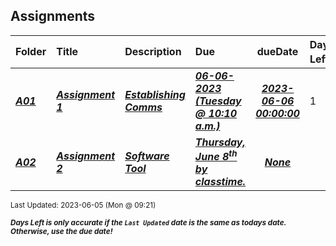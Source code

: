 ## Assignments

| Folder | Title | Description | Due | dueDate | Days Left<sup>*</sup> |
|:------|:------|:------|:------|:-----:|-----|
| ***<a href="https://github.com/rugbyprof/4883-Software-Tools/tree/master/Assignments/A01">A01</a>*** | ***<a href="https://github.com/rugbyprof/4883-Software-Tools/tree/master/Assignments/A01"> Assignment 1 </a>*** | ***<a href="https://github.com/rugbyprof/4883-Software-Tools/tree/master/Assignments/A01"> Establishing Comms</a>*** | ***<a href="https://github.com/rugbyprof/4883-Software-Tools/tree/master/Assignments/A01"> 06-06-2023 (Tuesday @ 10:10 a.m.)</a>*** | ***<a href="https://github.com/rugbyprof/4883-Software-Tools/tree/master/Assignments/A01">2023-06-06 00:00:00</a>*** | 1 |
| ***<a href="https://github.com/rugbyprof/4883-Software-Tools/tree/master/Assignments/A02">A02</a>*** | ***<a href="https://github.com/rugbyprof/4883-Software-Tools/tree/master/Assignments/A02"> Assignment 2 </a>*** | ***<a href="https://github.com/rugbyprof/4883-Software-Tools/tree/master/Assignments/A02"> Software Tool</a>*** | ***<a href="https://github.com/rugbyprof/4883-Software-Tools/tree/master/Assignments/A02"> Thursday, June 8<sup>th</sup> by classtime.</a>*** | ***<a href="https://github.com/rugbyprof/4883-Software-Tools/tree/master/Assignments/A02">None</a>*** |  |

<sup>Last Updated: 2023-06-05 (Mon @ 09:21)</sup> 

<sup>***Days Left is only accurate if the `Last Updated` date is the same as todays date. Otherwise, use the due date!***</sup> 